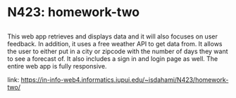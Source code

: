 # N423: homework-two

##

This web app retrieves and displays data and it will also focuses on user feedback. In addition, it uses a free weather API to get data from. It allows the user to either put in a city or zipcode with the number of days they want to see a forecast of. It also includes a sign in and login page as well. The entire web app is fully responsive.

link: https://in-info-web4.informatics.iupui.edu/~isdahami/N423/homework-two/
